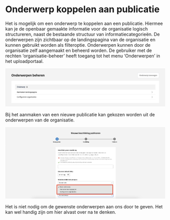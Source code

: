 # Onderwerp koppelen aan publicatie

Het is mogelijk om een onderwerp te koppelen aan een publicatie. Hiermee kan je de openbaar gemaakte informatie voor de
organisatie logisch structureren, naast de bestaande structuur van informatiecategorieën. De onderwerpen zijn zichtbaar
op de landingspagina van de organisatie en kunnen gebruikt worden als filteroptie. Onderwerpen kunnen door de organisatie
zelf aangemaakt en beheerd worden. De gebruiker met de rechten ‘organisatie-beheer’ heeft toegang tot het menu ‘Onderwerpen’
in het uploadportaal.

![Onderwerp bheren scherm](img/onderwerpen_beheren.png)

Bij het aanmaken van een nieuwe publicatie kan gekozen worden uit de onderwerpen van de organisatie.

![Onderwerpen selectie menu tijdens uploaden](img/onderwerpen_in_balie.png)

Het is niet nodig om de gewenste onderwerpen aan ons door te geven. Het kan wel handig zijn om hier alvast over na te denken.
